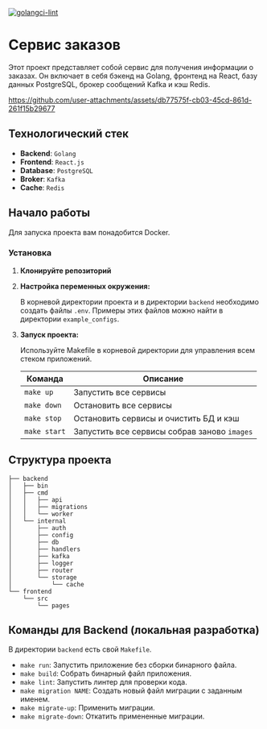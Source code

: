 [![golangci-lint](https://github.com/AlexShmak/order-service/actions/workflows/golangci-lint.yml/badge.svg?branch=main)](https://github.com/AlexShmak/order-service/actions/workflows/golangci-lint.yml)

# Сервис заказов

Этот проект представляет собой сервис для получения информации о заказах. Он включает в
себя бэкенд на Golang, фронтенд на React, базу данных PostgreSQL, брокер сообщений Kafka и кэш Redis.

https://github.com/user-attachments/assets/db77575f-cb03-45cd-861d-261f15b29677

## Технологический стек

- **Backend**: `Golang`
- **Frontend**: `React.js`
- **Database**: `PostgreSQL`
- **Broker**: `Kafka`
- **Cache**: `Redis`

## Начало работы

Для запуска проекта вам понадобится Docker.

### Установка

1. **Клонируйте репозиторий**
2. **Настройка переменных окружения:**

   В корневой директории проекта и в директории `backend` необходимо создать файлы `.env`. Примеры этих файлов можно
   найти в директории `example_configs`.

3. **Запуск проекта:**

   Используйте Makefile в корневой директории для управления всем стеком приложений.

   | **Команда**  | **Описание**                                 |
   |--------------|----------------------------------------------|
   | `make up`    | Запустить все сервисы                        |
   | `make down`  | Остановить все сервисы                       |
   | `make stop`  | Остановить сервисы и очистить БД и кэш       |
   | `make start` | Запустить все сервисы собрав заново `images` |

## Структура проекта

```
├── backend
│   ├── bin
│   ├── cmd
│   │   ├── api
│   │   ├── migrations
│   │   └── worker
│   └── internal
│       ├── auth
│       ├── config
│       ├── db
│       ├── handlers
│       ├── kafka
│       ├── logger
│       ├── router
│       └── storage
│           └── cache
└── frontend
    └── src
        └── pages
```

## Команды для Backend (локальная разработка)

В директории `backend` есть свой `Makefile`.

- `make run`: Запустить приложение без сборки бинарного файла.
- `make build`: Собрать бинарный файл приложения.
- `make lint`: Запустить линтер для проверки кода.
- `make migration NAME`: Создать новый файл миграции с заданным именем.
- `make migrate-up`: Применить миграции.
- `make migrate-down`: Откатить примененные миграции.
